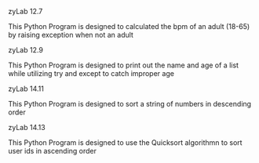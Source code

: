 zyLab 12.7 

This Python Program is designed to calculated the bpm of an adult (18-65) by raising exception when not an adult

zyLab 12.9

This Python Program is designed to print out the name and age of a list while utilizing try and except to catch improper age

zyLab 14.11

This Python Program is designed to sort a string of numbers in descending order

zyLab 14.13

This Python Program is designed to use the Quicksort algorithmn to sort user ids in ascending order